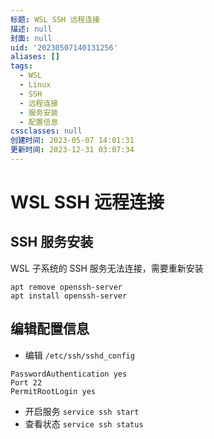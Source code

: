 ```yaml
---
标题: WSL SSH 远程连接
描述: null
封面: null
uid: '20230507140131256'
aliases: []
tags:
  - WSL
  - Linux
  - SSH
  - 远程连接
  - 服务安装
  - 配置信息
cssclasses: null
创建时间: 2023-05-07 14:01:31
更新时间: 2023-12-31 03:07:34
---
```


# WSL SSH 远程连接

## SSH 服务安装

WSL 子系统的 SSH 服务无法连接，需要重新安装

```shell
apt remove openssh-server
apt install openssh-server
```

## 编辑配置信息

- 编辑 `/etc/ssh/sshd_config`

```shell
PasswordAuthentication yes
Port 22
PermitRootLogin yes
```

- 开启服务
`service ssh start`
- 查看状态
`service ssh status`

